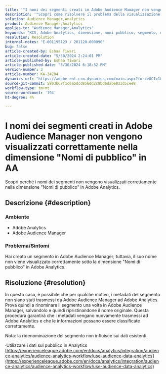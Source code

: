 ```yaml
---
title: '"I nomi dei segmenti creati in Adobe Audience Manager non vengono visualizzati correttamente nella dimensione "Nomi di pubblico" di AA"'
description: '"Scopri come risolvere il problema della visualizzazione errata dei nomi dei segmenti nella dimensione "Nomi di pubblico" in Adobe Analytics."'
solution: Audience Manager,Analytics
product: Audience Manager,Analytics
applies-to: "Audience Manager,Analytics"
keywords: "KCS, Adobe Analytics, dimensione, nomi pubblico, segmento, metadati, dati pubblico"
resolution: Resolution
internal-notes: "E-001195123 / 201120-000090"
bug: false
article-created-by: Eshaa Tiwari
article-created-date: "5/30/2024 2:24:01 PM"
article-published-by: Eshaa Tiwari
article-published-date: "5/30/2024 6:18:52 PM"
version-number: 3
article-number: KA-24204
dynamics-url: "https://adobe-ent.crm.dynamics.com/main.aspx?forceUCI=1&pagetype=entityrecord&etn=knowledgearticle&id=74d3893d-901e-ef11-840a-002248092444"
source-git-commit: 5803b67f1c0a5dcd856dd2c8bd6dabe813d5cee8
workflow-type: tm+mt
source-wordcount: '194'
ht-degree: 4%

---
```


# I nomi dei segmenti creati in Adobe Audience Manager non vengono visualizzati correttamente nella dimensione &quot;Nomi di pubblico&quot; in AA


Scopri perché i nomi dei segmenti non vengono visualizzati correttamente nella dimensione &quot;Nomi di pubblico&quot; in Adobe Analytics.

## Descrizione {#description}


### Ambiente

- Adobe Analytics
- Adobe Audience Manager


### Problema/Sintomi

Hai creato un segmento in Adobe Audience Manager; tuttavia, il suo nome non viene visualizzato correttamente sotto la dimensione &quot;Nomi di pubblico&quot; in Adobe Analytics.


## Risoluzione {#resolution}


In questo caso, è possibile che per qualche motivo, i metadati del segmento non siano stati trasmessi da Adobe Audience Manager ad Adobe Analytics. Prova quindi a rinominare il segmento una volta in Adobe Audience Manager, salvandolo e quindi ripristinandone il nome originale. Questa procedura garantirà che i metadati vengano nuovamente trasmessi ad Adobe Analytics e che le informazioni possano essere classificate correttamente.

Nota: la ridenominazione del segmento non influisce sui dati esistenti.

·Utilizzare i dati sul pubblico in Analytics
[https://experienceleague.adobe.com/en/docs/analytics/integration/audience-analytics/audience-analytics-workflow/use-audience-data-analytics](https://experienceleague.adobe.com/en/docs/analytics/integration/audience-analytics/audience-analytics-workflow/use-audience-data-analytics)

